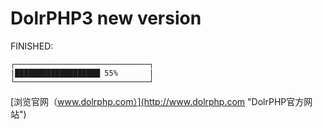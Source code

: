 DolrPHP3 new version
====================

FINISHED: 
    
    ┌──────────────────────────────┐
    |███████████████████ 55%       |
    └──────────────────────────────┘

[浏览官网（www.dolrphp.com）](http://www.dolrphp.com "DolrPHP官方网站")
